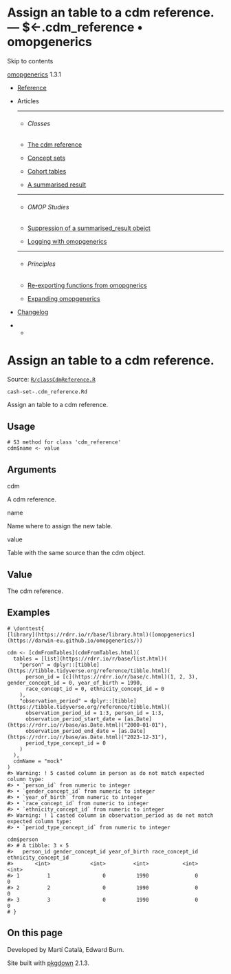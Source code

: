 # Assign an table to a cdm reference. — $<-.cdm_reference • omopgenerics

Skip to contents

[omopgenerics](../index.html) 1.3.1

  * [Reference](../reference/index.html)
  * Articles
    * * * *

    * ###### Classes

    * [The cdm reference](../articles/cdm_reference.html)
    * [Concept sets](../articles/codelists.html)
    * [Cohort tables](../articles/cohorts.html)
    * [A summarised result](../articles/summarised_result.html)
    * * * *

    * ###### OMOP Studies

    * [Suppression of a summarised_result obejct](../articles/suppression.html)
    * [Logging with omopgenerics](../articles/logging.html)
    * * * *

    * ###### Principles

    * [Re-exporting functions from omopgnerics](../articles/reexport.html)
    * [Expanding omopgenerics](../articles/expanding_omopgenerics.html)
  * [Changelog](../news/index.html)


  *   * [](https://github.com/darwin-eu/omopgenerics/)



# Assign an table to a cdm reference.

Source: [`R/classCdmReference.R`](https://github.com/darwin-eu/omopgenerics/blob/v1.3.1/R/classCdmReference.R)

`cash-set-.cdm_reference.Rd`

Assign an table to a cdm reference.

## Usage
    
    
    # S3 method for class 'cdm_reference'
    cdm$name <- value

## Arguments

cdm
    

A cdm reference.

name
    

Name where to assign the new table.

value
    

Table with the same source than the cdm object.

## Value

The cdm reference.

## Examples
    
    
    # \donttest{
    [library](https://rdrr.io/r/base/library.html)([omopgenerics](https://darwin-eu.github.io/omopgenerics/))
    
    cdm <- [cdmFromTables](cdmFromTables.html)(
      tables = [list](https://rdrr.io/r/base/list.html)(
        "person" = dplyr::[tibble](https://tibble.tidyverse.org/reference/tibble.html)(
          person_id = [c](https://rdrr.io/r/base/c.html)(1, 2, 3), gender_concept_id = 0, year_of_birth = 1990,
          race_concept_id = 0, ethnicity_concept_id = 0
        ),
        "observation_period" = dplyr::[tibble](https://tibble.tidyverse.org/reference/tibble.html)(
          observation_period_id = 1:3, person_id = 1:3,
          observation_period_start_date = [as.Date](https://rdrr.io/r/base/as.Date.html)("2000-01-01"),
          observation_period_end_date = [as.Date](https://rdrr.io/r/base/as.Date.html)("2023-12-31"),
          period_type_concept_id = 0
        )
      ),
      cdmName = "mock"
    )
    #> Warning: ! 5 casted column in person as do not match expected column type:
    #> • `person_id` from numeric to integer
    #> • `gender_concept_id` from numeric to integer
    #> • `year_of_birth` from numeric to integer
    #> • `race_concept_id` from numeric to integer
    #> • `ethnicity_concept_id` from numeric to integer
    #> Warning: ! 1 casted column in observation_period as do not match expected column type:
    #> • `period_type_concept_id` from numeric to integer
    
    cdm$person
    #> # A tibble: 3 × 5
    #>   person_id gender_concept_id year_of_birth race_concept_id ethnicity_concept_id
    #>       <int>             <int>         <int>           <int>                <int>
    #> 1         1                 0          1990               0                    0
    #> 2         2                 0          1990               0                    0
    #> 3         3                 0          1990               0                    0
    # }
    

## On this page

Developed by Martí Català, Edward Burn.

Site built with [pkgdown](https://pkgdown.r-lib.org/) 2.1.3.
